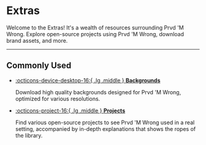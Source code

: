 # Extras

Welcome to the Extras! It's a wealth of resources surrounding Prvd 'M Wrong.
Explore open-source projects using Prvd 'M Wrong, download brand assets, and
more.

---

## Commonly Used

<div class="grid cards" markdown>

- [:octicons-device-desktop-16:{ .lg .middle } **Backgrounds**](backgrounds/index.md)

    Download high quality backgrounds designed for Prvd 'M Wrong, optimized for
    various resolutions.

- [:octicons-project-16:{ .lg .middle } **Projects**](projects/index.md)

    Find various open-source projects to see Prvd 'M Wrong used in a real
    setting, accompanied by in-depth explanations that shows the ropes of the
    library.

</div>
